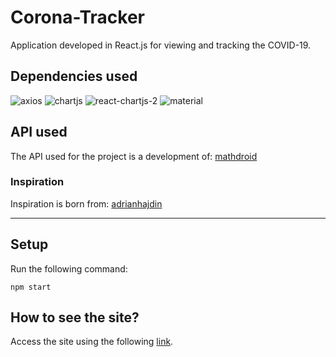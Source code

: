 # Corona-Tracker

Application developed in React.js for viewing and tracking the COVID-19.

## Dependencies used

![axios](https://img.shields.io/badge/axios-0.19.2-green)
![chartjs](https://img.shields.io/badge/chart.js-2.9.3-red)
![react-chartjs-2](https://img.shields.io/badge/react--chartjs--2-2.10.0-yellowgreen)
![material](https://img.shields.io/badge/%40material--ui%2Fcore-4.11.0-lightgrey)

## API used

The API used for the project is a development of: [mathdroid](https://github.com/mathdroid/covid-19-api)

### Inspiration

Inspiration is born from: [adrianhajdin](https://github.com/adrianhajdin/project_corona_tracker)

***

## Setup

Run the following command:

```
npm start
```

## How to see the site?

Access the site using the following [link](https://sebastianmm-96.github.io/corona-tracker/).

